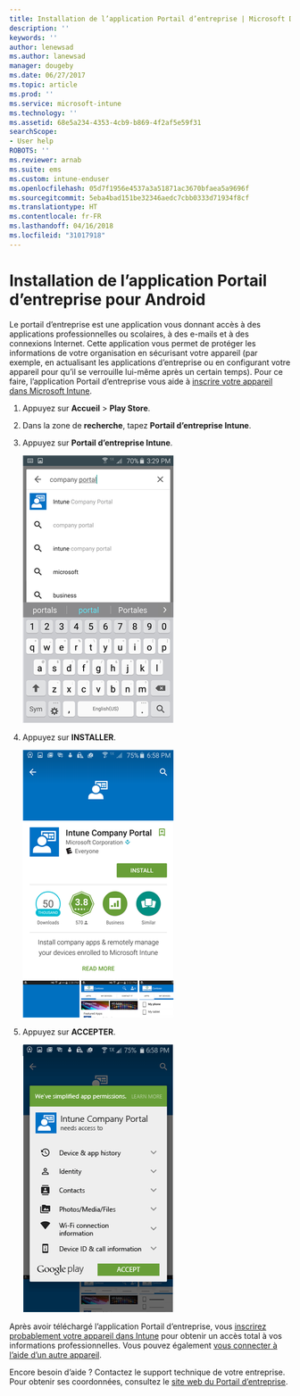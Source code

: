 ```yaml
---
title: Installation de l’application Portail d’entreprise | Microsoft Docs
description: ''
keywords: ''
author: lenewsad
ms.author: lanewsad
manager: dougeby
ms.date: 06/27/2017
ms.topic: article
ms.prod: ''
ms.service: microsoft-intune
ms.technology: ''
ms.assetid: 68e5a234-4353-4cb9-b869-4f2af5e59f31
searchScope:
- User help
ROBOTS: ''
ms.reviewer: arnab
ms.suite: ems
ms.custom: intune-enduser
ms.openlocfilehash: 05d7f1956e4537a3a51871ac3670bfaea5a9696f
ms.sourcegitcommit: 5eba4bad151be32346aedc7cbb0333d71934f8cf
ms.translationtype: HT
ms.contentlocale: fr-FR
ms.lasthandoff: 04/16/2018
ms.locfileid: "31017918"
---
```

# <a name="install-the-company-portal-app-for-android"></a>Installation de l’application Portail d’entreprise pour Android

Le portail d’entreprise est une application vous donnant accès à des applications professionnelles ou scolaires, à des e-mails et à des connexions Internet. Cette application vous permet de protéger les informations de votre organisation en sécurisant votre appareil (par exemple, en actualisant les applications d’entreprise ou en configurant votre appareil pour qu’il se verrouille lui-même après un certain temps). Pour ce faire, l’application Portail d’entreprise vous aide à [inscrire votre appareil dans Microsoft Intune](what-happens-if-you-install-the-company-portal-app-and-enroll-your-device-in-intune-android.md).

1.  Appuyez sur **Accueil** > **Play Store**.

2.  Dans la zone de **recherche**, tapez **Portail d’entreprise Intune**.

3.  Appuyez sur **Portail d’entreprise Intune**.

    ![android-search-company-portal](./media/and-cpinstall-1-search-cp.png)

4.  Appuyez sur **INSTALLER**.

    ![android-install-company-portal](./media/and-cpinstall-2-install.png)

5.  Appuyez sur **ACCEPTER**.

    ![android-accept-company-portal-terms](./media/and-cpinstall-3-cp-accept.png)

Après avoir téléchargé l’application Portail d’entreprise, vous [inscrirez probablement votre appareil dans Intune](enroll-your-device-in-Intune-android.md) pour obtenir un accès total à vos informations professionnelles. Vous pouvez également [vous connecter à l’aide d’un autre appareil](https://docs.microsoft.com/intune-user-help/sign-in-to-the-company-portal#signing-in-from-another-device).

Encore besoin d’aide ? Contactez le support technique de votre entreprise. Pour obtenir ses coordonnées, consultez le [site web du Portail d’entreprise](https://portal.manage.microsoft.com#HelpDeskDialog).
